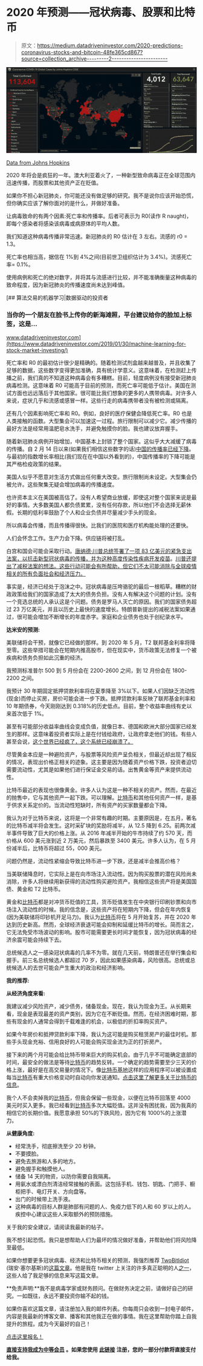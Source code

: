 # 2020 年预测——冠状病毒、股票和比特币

> 原文：<https://medium.datadriveninvestor.com/2020-predictions-coronavirus-stocks-and-bitcoin-48fe365cd867?source=collection_archive---------2----------------------->

![](img/1a71c0816549ec367bc92ef5c9b25d0c.png)

[Data from Johns Hopkins](https://www.arcgis.com/apps/opsdashboard/index.html#/bda7594740fd40299423467b48e9ecf6)

2020 年将会是疯狂的一年。澳大利亚着火了，一种新型致命病毒正在全球范围内迅速传播，而股票和其他资产正在贬值。

如果你不担心新冠肺炎，你可能还没有做足够的研究。我不是说你应该开始恐慌，但你确实应该了解你面对的是什么，并做好准备。

让病毒致命的有两个因素:死亡率和传播率。后者可表示为 R0(读作 R naught)，即每个感染者将感染该病毒或病原体的平均人数。

我们知道这种病毒传播非常迅速。新冠肺炎的 R0 估计在 3 左右。流感的 r0 = 1.3。

死亡率也相当高，据信在 1%到 4%之间(目前世卫组织估计为 3.4%)。流感死亡率= 0.1%。

使用病例和死亡的绝对数字，并将其与流感进行比较，并不能准确衡量这种病毒的致命程度，因为新冠肺炎的传播速度尚未达到峰值。

[](https://www.datadriveninvestor.com/2019/01/30/machine-learning-for-stock-market-investing/) [## 算法交易的机器学习|数据驱动的投资者

### 当你的一个朋友在脸书上传你的新海滩照，平台建议给你的脸加上标签，这是…

www.datadriveninvestor.com](https://www.datadriveninvestor.com/2019/01/30/machine-learning-for-stock-market-investing/) 

死亡率和 R0 的最初估计很少是精确的。随着检测试剂盒越来越普及，并且收集了足够的数据，这些数字变得更加准确，具有统计学意义。这意味着，在检测赶上传播之前，我们真的不知道这种病毒会有多糟糕。目前，轻度病例没有接受新冠肺炎病毒检测。这意味着 R0 可能高于目前的预测，而死亡率可能低于估计。美国在测试方面也远远落后于其他国家。很可能比我们想象的更多的人携带病毒。对许多人来说，症状几乎和流感或感冒一样。这些行走的病毒携带者没有被检测或隔离。

还有几个因素影响死亡率和 R0。例如，良好的医疗保健会降低死亡率。R0 也是人类接触的函数。大型集会可以加速这一过程。旅行限制可以减少它。减少传播的最好方法是经常用温肥皂水洗手，并避免触摸你的脸。我也建议放弃握手。

随着新冠肺炎病例开始增加，中国基本上封锁了整个国家。这似乎大大减缓了病毒的传播。自 2 月 14 日以来(如果我们相信这些数字的话)[中国的传播率已经下降](https://www.arcgis.com/apps/opsdashboard/index.html#/bda7594740fd40299423467b48e9ecf6)。与最初的指数增长率相比(我们现在在中国以外看到的)，中国传播率的下降可能是其严格检疫政策的结果。

美国人似乎不愿意对生活方式做出任何重大改变。旅行限制尚未设定。大型集会仍被允许。这些聚集无疑会增加病毒的传播速度。

也许资本主义在美国被高估了。没有人希望商业放缓，即使这对整个国家来说是最好的事情。大多数美国人都负债累累，没有任何存款，所以他们不会选择无薪休假。长期的低利率鼓励了个人和企业负债并尽量减少手头的现金。

所以病毒会传播，而且传播得很快。比我们的医院和医疗机构能处理的还要快。

人们会怀念工作。生产力会下降。供应链将被打乱。

白宫和国会可能会采取行动。[唐纳德·川普总统签署了一项 83 亿美元的紧急支出法案，以抗击新型冠状病毒的传播，并为这种高度传染性疾病开发疫苗](https://www.cnbc.com/2020/03/06/trump-signs-8point3-billion-emergency-coronavirus-spending-package.html)。[川普还提出了减税法案的想法。这些行动可能会有所帮助，但它们不太可能消除与全球疫情相关的所有负面社会和经济压力。](https://www.cnbc.com/2020/03/09/trump-says-hes-working-on-a-payroll-tax-cut-to-help-us-workers-amid-coronavirus-outbreak.html)

事实是，经济已经处于泡沫之中。冠状病毒是压垮骆驼的最后一根稻草。糟糕的财政政策给我们的国家造成了太大的债务负担。没有人有解决这个问题的计划。没有一个竞选总统的人承认这是个问题。债务是罗马人灭亡的原因。我们的国家债务超过 23 万亿美元，并且以历史上最快的速度增长。特朗普新提出的减税法案如果通过，很可能会增加不断增长的年度赤字。家庭和企业债务也处于创纪录水平。

**达米安的预测:**

美联储将会干预，就像它已经做的那样。到 2020 年 5 月，T2 联邦基金利率将降至零。这些举措可能会在短期内推高股市，但在现实中，货币政策无法修复一个被疾病和债务负担如此沉重的经济。

我预测标准普尔 500 到 5 月份会在 2200-2600 之间，到 12 月份会在 1800-2200 之间。

我预计 30 年期固定抵押贷款利率将在夏季降至 3%以下。如果人们因缺乏流动性(现金)而停止买房，房价可能会进一步下跌。抵押贷款利率反映了联邦基金利率和 10 年期债券，今天刚刚达到 0.318%的历史低点。目前，整个收益率曲线有史以来首次低于 1%。

甚至有可能部分收益率曲线会变成负值，就像日本、德国和欧洲大部分国家已经发生的那样。这意味着投资者实际上是在付钱给政府，让政府拿走他们的钱。有些人甚至会说，[这个世界已经疯了，这个系统已经崩溃了。](https://www.linkedin.com/pulse/world-has-gone-mad-system-broken-ray-dalio)

尽管黄金本应是一种避险资产，与股票等风险资产呈负相关，但最近却出现了相反的情况，表现出价格正相关的迹象。这主要是因为随着资产价格下跌，投资者迫切需要流动性，尤其是如果他们进行保证金交易的话。出售黄金等资产来提供流动性。

比特币最近的表现也很像黄金。许多人认为这是一种不相关的资产。然而，在最近的抛售中，它与其他资产一起下跌。可以理解。[比特币](https://medium.com/@damian.shchur/what-is-bitcoin-b914ebb292)和其他任何资产一样，是基于供求关系定价的。当流动性短缺时，所有资产的买家数量都会下降。

我认为对于比特币来说，这将是一个非常有趣的时期。主要原因是，在五月，著名的比特币减半将会发生。这时采矿块的奖励将减半，从 12.5 降到 6.25。前两次减半事件导致了巨大的价格上涨。从 2016 年减半开始的牛市持续了约 570 天，而价格从 600 美元涨到近 2 万美元，然后暴跌至 3400 美元。许多人认为，在 5 月份减半后，比特币将超过 55，000 美元。

问题仍然是，流动性紧缩会导致比特币进一步下跌，还是减半会推高价格？

当美联储降息时，它实际上是在向市场注入流动性。因为购买股票的潜在风险尚未消除，许多人将继续用新获得的流动性购买避险资产。我相信这些资产将是美国国债、黄金和 T2 比特币。

黄金和[比特币](https://medium.com/@damian.shchur/what-is-bitcoin-b914ebb292)都是对冲货币贬值的工具，货币贬值发生在中央银行印刷钞票和向市场注入流动性的时候。我的信念是，这些资产将在短期内下降，但会在年内恢复(因为美联储将印钞机开足马力)。我认为[比特币](https://medium.com/@damian.shchur/what-is-bitcoin-b914ebb292)将在 5 月开始复苏，并在 2020 年达到历史新高。然而，全球经济衰退可能会抑制和延缓比特币的增长。简而言之，它无法免受市场波动的影响。股市可能需要更长时间才能恢复，因为冠状病毒的经济余震可能会持续下去。

总统候选人之一感染冠状病毒的几率不为零。就在几天前，特朗普还在举行集会和握手。前三名总统候选人都超过 70 岁，因此如果感染病毒，风险很高。总统或总统候选人的去世可能会产生重大的政治和经济影响。

**我的推荐:**

**从经济角度来看:**

我建议减少风险资产，减少债务，储备现金。现在，我认为现金为王。从长期来看，现金是表现最差的资产类别，因为它在不断贬值。然而，在经济困难时期，那些有现金的人通常会得到千载难逢的机会，以极低的折扣率购买资产。

如果今年房价和抵押贷款利率下降，我认为这可能是购买租赁房产的最佳时机。那些手头现金充裕、信用良好的人可能会购买现金流为正的打折房产。

接下来的两个月可能会给比特币带来巨大的购买机会。由于几乎不可能确定底部的时间，最安全的做法是等待[比特币](https://medium.com/@damian.shchur/what-is-bitcoin-b914ebb292)的趋势反转。一个确定的趋势需要至少三天的价格上涨，最好是在高交易量的情况下。像[比特币基地](https://www.coinbase.com/join/shchur_h)这样的应用程序可以被设置成每当[比特币](https://medium.com/@damian.shchur/what-is-bitcoin-b914ebb292)有重大价格变动时自动向你发送通知。[点击这里了解更多关于比特币的信息](https://medium.com/@damian.shchur/what-is-bitcoin-b914ebb292)。

我个人不会卖掉我的[比特币](https://medium.com/@damian.shchur/what-is-bitcoin-b914ebb292)，但我会保留一些现金，以便在比特币回落至 4000 美元时买入更多。我已经看到[比特币](https://medium.com/@damian.shchur/what-is-bitcoin-b914ebb292)多次大幅贬值。这并没有困扰我，因为我真的相信它的长期价值。我愿意承担 50%的下跌风险，因为它有 1000%的上涨潜力。

**从健康角度:**

*   经常洗手，彻底擦洗至少 20 秒钟。
*   不要摸脸。
*   避免去旅游和人多的地方。
*   避免握手和触摸他人。
*   储备 14 天的物资，以防你需要自我隔离。
*   用氨水或漂白剂清洁经常接触的表面。这包括手机、钱包、钥匙、门把手、橱柜把手、电灯开关、方向盘等。
*   出门的时候带上洗手液。
*   这种病毒的目标人群是肺部有问题的人、免疫力低下的人和 60 岁以上的人。疾控中心建议这些人采取额外的预防措施。

关于我的安全建议，请阅读我最新的帖子。

我不想引起恐慌。我只是想帮助人们为最坏的情况做好准备，并帮助他们将风险降至最低。

如果你想要更多冠状病毒、经济和比特币相关的预测，我强烈推荐 [TwoBitIdiot](https://medium.com/u/dd6a8357807c?source=post_page-----48fe365cd867--------------------------------) (瑞安·塞尔基斯)的[这篇文章](https://medium.com/@twobitidiot/rip-moon-times-cae74db73203)。他是我在 twitter 上关注的许多真正聪明的人[之一](https://twitter.com/twobitidiot)，这些人给了我足够的信息来写这篇文章。

**免责声明:**我不是病毒学家或财务顾问。在做财务决定之前，请做好自己的研究。一如既往，永远不要投资你输不起的钱。

如果你喜欢这篇文章，请注册加入我的邮件列表。你每周只会收到一封电子邮件，内容是我最新的博客文章、播客和其他我正在做的事情。我在这里帮助你踏上自我提升的旅程。成为今天最好的自己！

[点击这里报名！](http://eepurl.com/hT4Nuf)

[**直接支持我成为中等会员**](https://damian-shchur.medium.com/membership) **。如果您使用** [**此链接**](https://damian-shchur.medium.com/membership) **注册，您的一部分付款将直接支付给我。**